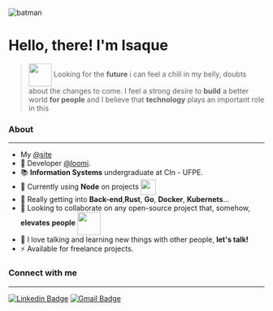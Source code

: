 ![batman](https://media.giphy.com/media/C7RCCFdaixA3u/source.gif "Batman says hello!")
# Hello, there! I'm **Isaque**

> <img width="45" align="center" src="https://thumbs.gfycat.com/ElaborateLankyAntelopegroundsquirrel-small.gif" /> Looking for the **future** i can feel a chill in my belly, doubts about the changes to come. I feel a strong desire to **build** a better world **for people** and I believe that **technology** plays an important role in this

### About
___
- My [@site](https://www.isaquediniz.com.br)
- 💚 Developer [@loomi](https://www.linkedin.com/company/loomi-digital/mycompany//).
- 📚 **Information Systems** undergraduate at CIn - UFPE.
- 🔭 Currently using **Node** on projects <img width="30" align="center" src="https://media3.giphy.com/media/ln7z2eWriiQAllfVcn/source.gif"/> </li>
- 🌱 Really getting into **Back-end**,**Rust**, **Go**, **Docker**, **Kubernets**...
- 👯 Looking to collaborate on any open-source project that, somehow, **elevates people** <img width="45" align="center"  src="https://media3.giphy.com/media/Ur1ePKk5h82J2nKUmm/source.gif"/>
- 💬 I love talking and learning new things with other people, **let's talk!**
- ⚡ Available for freelance projects.

### Connect with me
___
[![Linkedin Badge](https://img.shields.io/badge/-LinkedIn-blue?style=for-the-badge&logo=Linkedin&logoColor=white&link=https://www.linkedin.com/in/isaquediniz/)](https://www.linkedin.com/in/isaquediniz/)
[![Gmail Badge](https://img.shields.io/badge/-Gmail-c14438?style=for-the-badge&logo=Gmail&logoColor=white&link=mailto:itd@cin.ufpe.com)](mailto:itd@cin.ufpe.com/)

